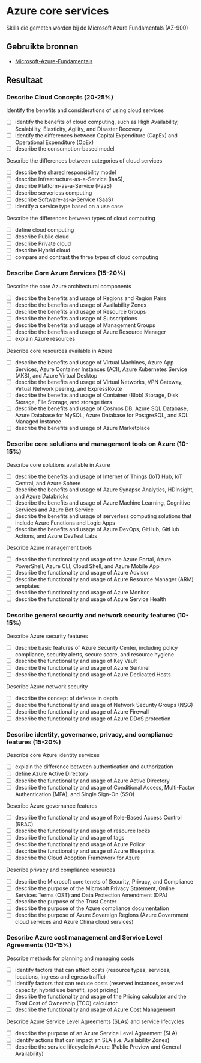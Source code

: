 # Azure core services
Skills die gemeten worden bij de Microsoft Azure Fundamentals (AZ-900)

## Gebruikte bronnen
- [Microsoft-Azure-Fundamentals](https://query.prod.cms.rt.microsoft.com/cms/api/am/binary/RE3VwUY)

## Resultaat

### Describe Cloud Concepts (20-25%)

Identify the benefits and considerations of using cloud services
- [ ] identify the benefits of cloud computing, such as High Availability, Scalability, Elasticity, Agility, and Disaster Recovery
- [ ] identify the differences between Capital Expenditure (CapEx) and Operational Expenditure (OpEx)
- [ ] describe the consumption-based model

Describe the differences between categories of cloud services
- [ ] describe the shared responsibility model
- [ ] describe Infrastructure-as-a-Service (IaaS),
- [ ] describe Platform-as-a-Service (PaaS)
- [ ] describe serverless computing
- [ ] describe Software-as-a-Service (SaaS)
- [ ] identify a service type based on a use case

Describe the differences between types of cloud computing
- [ ] define cloud computing
- [ ] describe Public cloud
- [ ] describe Private cloud
- [ ] describe Hybrid cloud
- [ ] compare and contrast the three types of cloud computing

### Describe Core Azure Services (15-20%)

Describe the core Azure architectural components
- [ ] describe the benefits and usage of Regions and Region Pairs
- [ ] describe the benefits and usage of Availability Zones
- [ ] describe the benefits and usage of Resource Groups
- [ ] describe the benefits and usage of Subscriptions
- [ ] describe the benefits and usage of Management Groups
- [ ] describe the benefits and usage of Azure Resource Manager
- [ ] explain Azure resources

Describe core resources available in Azure
- [ ] describe the benefits and usage of Virtual Machines, Azure App Services, Azure Container Instances (ACI), Azure Kubernetes Service (AKS), and Azure Virtual Desktop
- [ ] describe the benefits and usage of Virtual Networks, VPN Gateway, Virtual Network peering, and ExpressRoute
- [ ] describe the benefits and usage of Container (Blob) Storage, Disk Storage, File Storage, and storage tiers
- [ ] describe the benefits and usage of Cosmos DB, Azure SQL Database, Azure Database for MySQL, Azure Database for PostgreSQL, and SQL Managed Instance
- [ ] describe the benefits and usage of Azure Marketplace

### Describe core solutions and management tools on Azure (10-15%)

Describe core solutions available in Azure
- [ ] describe the benefits and usage of Internet of Things (IoT) Hub, IoT Central, and Azure Sphere
- [ ] describe the benefits and usage of Azure Synapse Analytics, HDInsight, and Azure Databricks
- [ ] describe the benefits and usage of Azure Machine Learning, Cognitive Services and Azure Bot Service
- [ ] describe the benefits and usage of serverless computing solutions that include Azure Functions and Logic Apps
- [ ] describe the benefits and usage of Azure DevOps, GitHub, GitHub Actions, and Azure DevTest Labs

Describe Azure management tools
- [ ] describe the functionality and usage of the Azure Portal, Azure PowerShell, Azure CLI, Cloud Shell, and Azure Mobile App
- [ ] describe the functionality and usage of Azure Advisor
- [ ] describe the functionality and usage of Azure Resource Manager (ARM) templates
- [ ] describe the functionality and usage of Azure Monitor
- [ ] describe the functionality and usage of Azure Service Health

### Describe general security and network security features (10-15%)

Describe Azure security features
- [ ] describe basic features of Azure Security Center, including policy compliance, security alerts, secure score, and resource hygiene
- [ ] describe the functionality and usage of Key Vault
- [ ] describe the functionality and usage of Azure Sentinel
- [ ] describe the functionality and usage of Azure Dedicated Hosts

Describe Azure network security
- [ ] describe the concept of defense in depth
- [ ] describe the functionality and usage of Network Security Groups (NSG)
- [ ] describe the functionality and usage of Azure Firewall
- [ ] describe the functionality and usage of Azure DDoS protection

### Describe identity, governance, privacy, and compliance features (15-20%)

Describe core Azure identity services
- [ ] explain the difference between authentication and authorization
- [ ] define Azure Active Directory
- [ ] describe the functionality and usage of Azure Active Directory
- [ ] describe the functionality and usage of Conditional Access, Multi-Factor Authentication (MFA), and Single Sign-On (SSO)

Describe Azure governance features
- [ ] describe the functionality and usage of Role-Based Access Control (RBAC)
- [ ] describe the functionality and usage of resource locks
- [ ] describe the functionality and usage of tags
- [ ] describe the functionality and usage of Azure Policy
- [ ] describe the functionality and usage of Azure Blueprints
- [ ] describe the Cloud Adoption Framework for Azure

Describe privacy and compliance resources
- [ ] describe the Microsoft core tenets of Security, Privacy, and Compliance
- [ ] describe the purpose of the Microsoft Privacy Statement, Online Services Terms (OST) and Data Protection Amendment (DPA)
- [ ] describe the purpose of the Trust Center
- [ ] describe the purpose of the Azure compliance documentation
- [ ] describe the purpose of Azure Sovereign Regions (Azure Government cloud services and Azure China cloud services)

### Describe Azure cost management and Service Level Agreements (10-15%)

Describe methods for planning and managing costs
- [ ] identify factors that can affect costs (resource types, services, locations, ingress and egress traffic)
- [ ] identify factors that can reduce costs (reserved instances, reserved capacity, hybrid use benefit, spot pricing)
- [ ] describe the functionality and usage of the Pricing calculator and the Total Cost of Ownership (TCO) calculator
- [ ] describe the functionality and usage of Azure Cost Management

Describe Azure Service Level Agreements (SLAs) and service lifecycles
- [ ] describe the purpose of an Azure Service Level Agreement (SLA)
- [ ] identify actions that can impact an SLA (i.e. Availability Zones)
- [ ] describe the service lifecycle in Azure (Public Preview and General Availability)